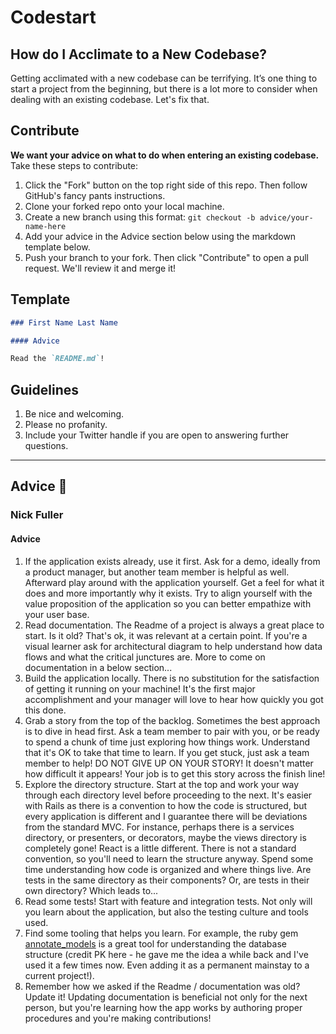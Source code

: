 # Codestart

## How do I Acclimate to a New Codebase?

Getting acclimated with a new codebase can be terrifying. It’s one thing to start a project from the beginning, but there is a lot more to consider when dealing with an existing codebase. Let's fix that.

## Contribute

**We want your advice on what to do when entering an existing codebase.** Take these steps to contribute:

1. Click the "Fork" button on the top right side of this repo. Then follow GitHub's fancy pants instructions.
1. Clone your forked repo onto your local machine.
1. Create a new branch using this format: `git checkout -b advice/your-name-here`
1. Add your advice in the Advice section below using the markdown template below.
1. Push your branch to your fork. Then click "Contribute" to open a pull request. We'll review it and merge it!

## Template

```markdown
### First Name Last Name

#### Advice

Read the `README.md`!
```

## Guidelines

1. Be nice and welcoming.
1. Please no profanity.
1. Include your Twitter handle if you are open to answering further questions.

---

## Advice 📝

### Nick Fuller

#### Advice

1. If the application exists already, use it first. Ask for a demo, ideally from a product manager, but another team member is helpful as well. Afterward play around with the application yourself. Get a feel for what it does and more importantly why it exists. Try to align yourself with the value proposition of the application so you can better empathize with your user base.
1. Read documentation. The Readme of a project is always a great place to start. Is it old? That's ok, it was relevant at a certain point. If you're a visual learner ask for architectural diagram to help understand how data flows and what the critical junctures are. More to come on documentation in a below section...
1. Build the application locally. There is no substitution for the satisfaction of getting it running on your machine! It's the first major accomplishment and your manager will love to hear how quickly you got this done.
1. Grab a story from the top of the backlog. Sometimes the best approach is to dive in head first. Ask a team member to pair with you, or be ready to spend a chunk of time just exploring how things work. Understand that it's OK to take that time to learn. If you get stuck, just ask a team member to help! DO NOT GIVE UP ON YOUR STORY! It doesn't matter how difficult it appears! Your job is to get this story across the finish line!
1. Explore the directory structure. Start at the top and work your way through each directory level before proceeding to the next. It's easier with Rails as there is a convention to how the code is structured, but every application is different and I guarantee there will be deviations from the standard MVC. For instance, perhaps there is a services directory, or presenters, or decorators, maybe the views directory is completely gone! React is a little different. There is not a standard convention, so you'll need to learn the structure anyway. Spend some time understanding how code is organized and where things live. Are tests in the same directory as their components? Or, are tests in their own directory? Which leads to...
1. Read some tests! Start with feature and integration tests. Not only will you learn about the application, but also the testing culture and tools used.
1. Find some tooling that helps you learn. For example, the ruby gem [annotate_models](https://github.com/ctran/annotate_models) is a great tool for understanding the database structure (credit PK here - he gave me the idea a while back and I've used it a few times now. Even adding it as a permanent mainstay to a current project!).
1. Remember how we asked if the Readme / documentation was old? Update it! Updating documentation is beneficial not only for the next person, but you're learning how the app works by authoring proper procedures and you're making contributions!
